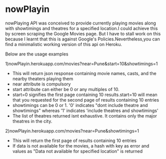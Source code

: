 nowPlayin
==========

nowPlaying API was conceived to provide currently playing movies along with showtimings and theatres for 
a specified location.I could achieve this by screen scraping the Google Movies page. But I have to stall
work on this because I learnt that this is against Google's Policies.Nevertheless,you can find a minimalistic
working version of this api on Heroku.

Below are the usage examples

1)nowPlayin.herokuapp.com/movies?near=Pune&start=10&showtimings=1
  - This will return json response containing movie names, casts, and the nearby theaters playing them
  - near attribute is compulsory
  - start attribute can either be 0 or any multiples of 10.
  - start=0 signifies the first page containing 10 results.start=10 will mean that you requested for the second page
    of results containing 10 entries
  - showtimings can be 0 or 1. '0' indicates "dont include theatre and showtimings" whereas '1' indicates 'include theatres and showtimings'
  - The list of theatres returned isnt exhaustive. It contains only the major theatres in the city.
  
2)nowPlayin.herokuapp.com/movies?near=Pune&showtimings=1
  - This will return the first page of results containing 10 entries 
  - If data is not available for the movies, a hash with key as error and values as "Data not available for specified location" is returned


